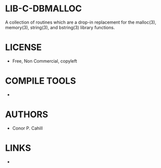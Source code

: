 # LIB-C-DBMALLOC
A collection of routines which are a drop-in replacement for the malloc(3), memory(3), string(3), and bstring(3) library functions.

LICENSE
===============
* Free, Non Commercial, copyleft

COMPILE TOOLS
===============
* 
 
AUTHORS
===============
* Conor P. Cahill

LINKS
===============
* 
